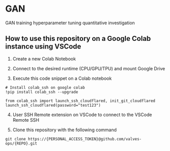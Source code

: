 # GAN

GAN training hyperparameter tuning quantitative investigation

## How to use this repository on a Google Colab instance using VSCode
1. Create a new Colab Notebook

2. Connect to the desired runtime (CPU/GPU/TPU) and mount Google Drive

3. Execute this code snippet on a Colab notebook
```
# Install colab_ssh on google colab
!pip install colab_ssh --upgrade

from colab_ssh import launch_ssh_cloudflared, init_git_cloudflared
launch_ssh_cloudflared(password="test123")
```

4. User SSH Remote extension on VSCode to connect to the VSCode Remote SSH 

5. Clone this repository with the following command
```
git clone https://{PERSONAL_ACCESS_TOKEN}@github.com/valves-ops/{REPO}.git
```
